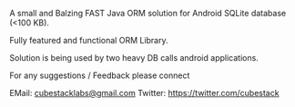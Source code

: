 A small and Balzing FAST Java ORM solution for Android SQLite database (<100 KB). 

Fully featured and functional ORM Library.

Solution is being used by two heavy DB calls android applications.

For any suggestions / Feedback please connect

EMail: cubestacklabs@gmail.com 
Twitter: https://twitter.com/cubestack
